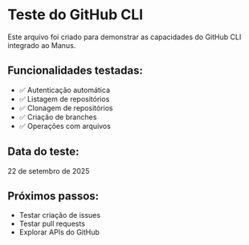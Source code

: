 # Teste do GitHub CLI

Este arquivo foi criado para demonstrar as capacidades do GitHub CLI integrado ao Manus.

## Funcionalidades testadas:

- ✅ Autenticação automática
- ✅ Listagem de repositórios
- ✅ Clonagem de repositórios
- ✅ Criação de branches
- ✅ Operações com arquivos

## Data do teste:
22 de setembro de 2025

## Próximos passos:
- Testar criação de issues
- Testar pull requests
- Explorar APIs do GitHub
